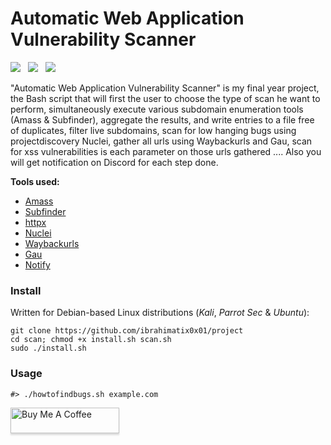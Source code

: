 # Automatic Web Application Vulnerability Scanner
[![](https://img.shields.io/twitter/follow/ibrahimatix0x01?color=blue&label=Twitter&logo=twitter&style=plastic)](https://twitter.com/ibrahimatix0x01)&nbsp;&nbsp;
[![](https://img.shields.io/github/followers/ibrahimatix0x01?color=gray&label=GitHub&logo=github&style=plastic)](https://github.com/ibrahimatix0x01)&nbsp;&nbsp;
[![](https://img.shields.io/badge/Sponsor-GitHub-green?style=plastic&logo=github)](https://github.com/sponsors/ibrahimatix0x01)&nbsp;&nbsp;


 "Automatic Web Application Vulnerability Scanner" is my final year project, the Bash script that will first the user to choose the type of scan he want to perform, simultaneously execute various subdomain enumeration tools (Amass & Subfinder), aggregate the results, and write entries to a file free of duplicates, filter live  subdomains, scan for low hanging bugs using projectdiscovery Nuclei, gather all urls using Waybackurls and Gau, scan for xss vulnerabilities is each parameter on those urls gathered .... Also you will get notification on Discord for each step done.

**Tools used:**
* [Amass](https://github.com/OWASP/Amass)
* [Subfinder](https://github.com/projectdiscovery/subfinder)
* [httpx](https://github.com/projectdiscovery/httpx)
* [Nuclei](https://github.com/projectdiscovery/nuclei)
* [Waybackurls](https://github.com/tomnomnom/waybackurls)
* [Gau](https://github.com/lc/gau)
* [Notify](https://github.com/lc/gau)

### Install
Written for Debian-based Linux distributions (*Kali*, *Parrot Sec* & *Ubuntu*):

```text
git clone https://github.com/ibrahimatix0x01/project
cd scan; chmod +x install.sh scan.sh
sudo ./install.sh
```

### Usage
```text
#> ./howtofindbugs.sh example.com

```

<a href="https://www.buymeacoffee.com/ibrahimatix" target="_blank"><img src="https://www.buymeacoffee.com/assets/img/custom_images/orange_img.png" alt="Buy Me A Coffee" style="height: 41px !important;width: 174px !important;box-shadow: 0px 3px 2px 0px rgba(190, 190, 190, 0.5) !important;-webkit-box-shadow: 0px 3px 2px 0px rgba(190, 190, 190, 0.5) !important;" ></a>

